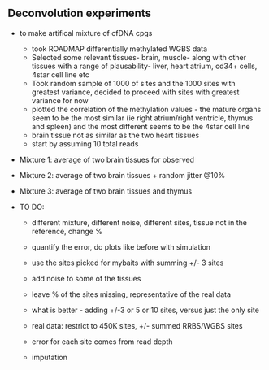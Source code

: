 ## Deconvolution experiments 

* to make artifical mixture of cfDNA cpgs 
    * took ROADMAP differentially methylated WGBS data 
    * Selected some relevant tissues- brain, muscle- along with other tissues with a range of plausability- liver, heart atrium, cd34+ cells, 4star cell line etc 
    * Took random sample of 1000 of sites and the 1000 sites with greatest variance, decided to proceed with sites with greatest variance for now  
    * plotted the correlation of the methylation values - the mature organs seem to be the most similar (ie right atrium/right ventricle, thymus and spleen) and the most different seems to be the 4star cell line 
    * brain tissue not as similar as the two heart tissues
    * start by assuming 10 total reads 
* Mixture 1: average of two brain tissues for observed 
* Mixture 2: average of two brain tissues + random jitter @10% 
* Mixture 3: average of two brain tissues and thymus 

* TO DO: 

	* different mixture, different noise, different sites, tissue not in the reference, change %
	* quantify the error, do plots like before with simulation 
	* use the sites picked for mybaits with summing +/- 3 sites 
	* add noise to some of the tissues 
	* leave % of the sites missing, representative of the real data
	* what is better - adding +/-3 or 5 or 10 sites, versus just the only site   
	
	* real data: restrict to 450K sites, +/- summed RRBS/WGBS sites 
	
	* error for each site comes from read depth
	* imputation 
